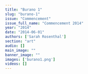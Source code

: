 ```yaml
---
title: "Burano 1"
slug: "burano-1"
issue: "Commencement"
issue_full_name: "Commencement 2014"
year: "2014"
date: "2014-06-01"
authors: ['Sarah Rosenthal']
section: "art"
audio: []
main_image: ""
banner_image: ""
images: ['burano1.png']
videos: []
---
```

